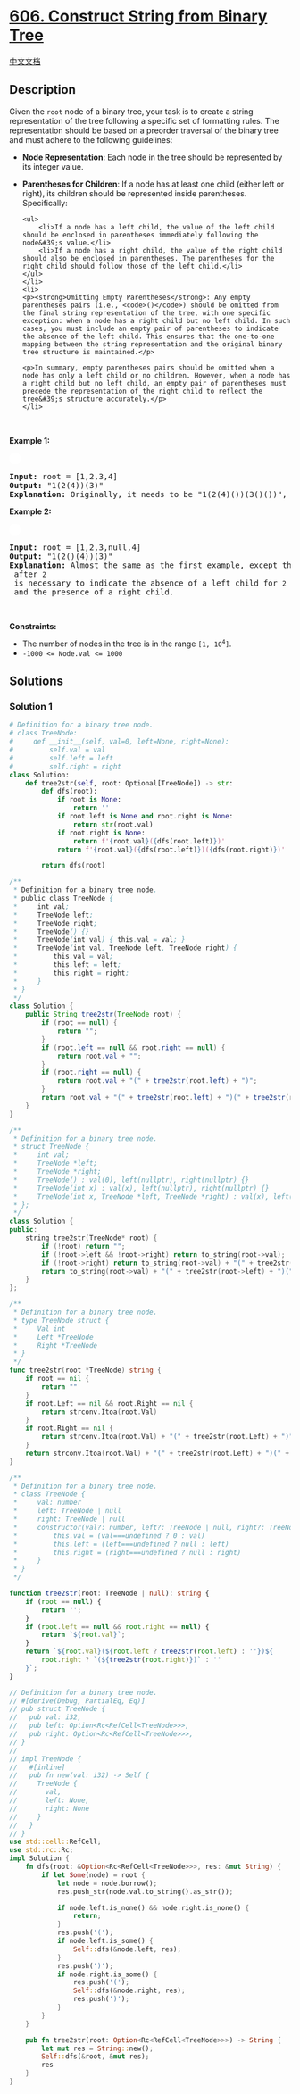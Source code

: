 # [606. Construct String from Binary Tree](https://leetcode.com/problems/construct-string-from-binary-tree)

[中文文档](/solution/0600-0699/0606.Construct%20String%20from%20Binary%20Tree/README.md)

<!-- tags:Tree,Depth-First Search,String,Binary Tree -->

<!-- difficulty:Medium -->

## Description

<p>Given the <code>root</code> node of a binary tree, your task is to create a string representation of the tree following a specific set of formatting rules. The representation should be based on a preorder traversal of the binary tree and must adhere to the following guidelines:</p>

<ul>
	<li>
	<p><strong>Node Representation</strong>: Each node in the tree should be represented by its integer value.</p>
	</li>
	<li>
	<p><strong>Parentheses for Children</strong>: If a node has at least one child (either left or right), its children should be represented inside parentheses. Specifically:</p>

    <ul>
    	<li>If a node has a left child, the value of the left child should be enclosed in parentheses immediately following the node&#39;s value.</li>
    	<li>If a node has a right child, the value of the right child should also be enclosed in parentheses. The parentheses for the right child should follow those of the left child.</li>
    </ul>
    </li>
    <li>
    <p><strong>Omitting Empty Parentheses</strong>: Any empty parentheses pairs (i.e., <code>()</code>) should be omitted from the final string representation of the tree, with one specific exception: when a node has a right child but no left child. In such cases, you must include an empty pair of parentheses to indicate the absence of the left child. This ensures that the one-to-one mapping between the string representation and the original binary tree structure is maintained.</p>

    <p>In summary, empty parentheses pairs should be omitted when a node has only a left child or no children. However, when a node has a right child but no left child, an empty pair of parentheses must precede the representation of the right child to reflect the tree&#39;s structure accurately.</p>
    </li>

</ul>

<p>&nbsp;</p>
<p><strong class="example">Example 1:</strong></p>
<img alt="" src="https://fastly.jsdelivr.net/gh/doocs/leetcode@main/solution/0600-0699/0606.Construct%20String%20from%20Binary%20Tree/images/cons1-tree.jpg" style="padding: 10px; background: #fff; border-radius: .5rem;" />
<pre>
<strong>Input:</strong> root = [1,2,3,4]
<strong>Output:</strong> &quot;1(2(4))(3)&quot;
<strong>Explanation:</strong> Originally, it needs to be &quot;1(2(4)())(3()())&quot;, but you need to omit all the empty parenthesis pairs. And it will be &quot;1(2(4))(3)&quot;.
</pre>

<p><strong class="example">Example 2:</strong></p>
<img alt="" src="https://fastly.jsdelivr.net/gh/doocs/leetcode@main/solution/0600-0699/0606.Construct%20String%20from%20Binary%20Tree/images/cons2-tree.jpg" style="padding: 10px; background: #fff; border-radius: .5rem;" />
<pre>
<strong>Input:</strong> root = [1,2,3,null,4]
<strong>Output:</strong> &quot;1(2()(4))(3)&quot;
<strong>Explanation:</strong> Almost the same as the first example, except the <code>()</code> after <code>2</code> is necessary to indicate the absence of a left child for <code>2</code> and the presence of a right child.
</pre>

<p>&nbsp;</p>
<p><strong>Constraints:</strong></p>

<ul>
	<li>The number of nodes in the tree is in the range <code>[1, 10<sup>4</sup>]</code>.</li>
	<li><code>-1000 &lt;= Node.val &lt;= 1000</code></li>
</ul>

## Solutions

### Solution 1

<!-- tabs:start -->

```python
# Definition for a binary tree node.
# class TreeNode:
#     def __init__(self, val=0, left=None, right=None):
#         self.val = val
#         self.left = left
#         self.right = right
class Solution:
    def tree2str(self, root: Optional[TreeNode]) -> str:
        def dfs(root):
            if root is None:
                return ''
            if root.left is None and root.right is None:
                return str(root.val)
            if root.right is None:
                return f'{root.val}({dfs(root.left)})'
            return f'{root.val}({dfs(root.left)})({dfs(root.right)})'

        return dfs(root)
```

```java
/**
 * Definition for a binary tree node.
 * public class TreeNode {
 *     int val;
 *     TreeNode left;
 *     TreeNode right;
 *     TreeNode() {}
 *     TreeNode(int val) { this.val = val; }
 *     TreeNode(int val, TreeNode left, TreeNode right) {
 *         this.val = val;
 *         this.left = left;
 *         this.right = right;
 *     }
 * }
 */
class Solution {
    public String tree2str(TreeNode root) {
        if (root == null) {
            return "";
        }
        if (root.left == null && root.right == null) {
            return root.val + "";
        }
        if (root.right == null) {
            return root.val + "(" + tree2str(root.left) + ")";
        }
        return root.val + "(" + tree2str(root.left) + ")(" + tree2str(root.right) + ")";
    }
}
```

```cpp
/**
 * Definition for a binary tree node.
 * struct TreeNode {
 *     int val;
 *     TreeNode *left;
 *     TreeNode *right;
 *     TreeNode() : val(0), left(nullptr), right(nullptr) {}
 *     TreeNode(int x) : val(x), left(nullptr), right(nullptr) {}
 *     TreeNode(int x, TreeNode *left, TreeNode *right) : val(x), left(left), right(right) {}
 * };
 */
class Solution {
public:
    string tree2str(TreeNode* root) {
        if (!root) return "";
        if (!root->left && !root->right) return to_string(root->val);
        if (!root->right) return to_string(root->val) + "(" + tree2str(root->left) + ")";
        return to_string(root->val) + "(" + tree2str(root->left) + ")(" + tree2str(root->right) + ")";
    }
};
```

```go
/**
 * Definition for a binary tree node.
 * type TreeNode struct {
 *     Val int
 *     Left *TreeNode
 *     Right *TreeNode
 * }
 */
func tree2str(root *TreeNode) string {
	if root == nil {
		return ""
	}
	if root.Left == nil && root.Right == nil {
		return strconv.Itoa(root.Val)
	}
	if root.Right == nil {
		return strconv.Itoa(root.Val) + "(" + tree2str(root.Left) + ")"
	}
	return strconv.Itoa(root.Val) + "(" + tree2str(root.Left) + ")(" + tree2str(root.Right) + ")"
}
```

```ts
/**
 * Definition for a binary tree node.
 * class TreeNode {
 *     val: number
 *     left: TreeNode | null
 *     right: TreeNode | null
 *     constructor(val?: number, left?: TreeNode | null, right?: TreeNode | null) {
 *         this.val = (val===undefined ? 0 : val)
 *         this.left = (left===undefined ? null : left)
 *         this.right = (right===undefined ? null : right)
 *     }
 * }
 */

function tree2str(root: TreeNode | null): string {
    if (root == null) {
        return '';
    }
    if (root.left == null && root.right == null) {
        return `${root.val}`;
    }
    return `${root.val}(${root.left ? tree2str(root.left) : ''})${
        root.right ? `(${tree2str(root.right)})` : ''
    }`;
}
```

```rust
// Definition for a binary tree node.
// #[derive(Debug, PartialEq, Eq)]
// pub struct TreeNode {
//   pub val: i32,
//   pub left: Option<Rc<RefCell<TreeNode>>>,
//   pub right: Option<Rc<RefCell<TreeNode>>>,
// }
//
// impl TreeNode {
//   #[inline]
//   pub fn new(val: i32) -> Self {
//     TreeNode {
//       val,
//       left: None,
//       right: None
//     }
//   }
// }
use std::cell::RefCell;
use std::rc::Rc;
impl Solution {
    fn dfs(root: &Option<Rc<RefCell<TreeNode>>>, res: &mut String) {
        if let Some(node) = root {
            let node = node.borrow();
            res.push_str(node.val.to_string().as_str());

            if node.left.is_none() && node.right.is_none() {
                return;
            }
            res.push('(');
            if node.left.is_some() {
                Self::dfs(&node.left, res);
            }
            res.push(')');
            if node.right.is_some() {
                res.push('(');
                Self::dfs(&node.right, res);
                res.push(')');
            }
        }
    }

    pub fn tree2str(root: Option<Rc<RefCell<TreeNode>>>) -> String {
        let mut res = String::new();
        Self::dfs(&root, &mut res);
        res
    }
}
```

<!-- tabs:end -->

<!-- end -->
